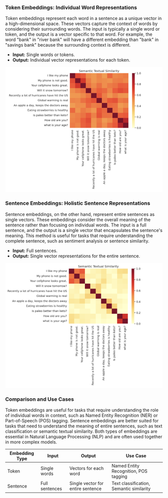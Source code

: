 ### Token Embeddings: Individual Word Representations

Token embeddings represent each word in a sentence as a unique vector in a high-dimensional space. These vectors capture the context of words by considering their surrounding words. The input is typically a single word or token, and the output is a vector specific to that word. For example, the word "bank" in "river bank" will have a different embedding than "bank" in "savings bank" because the surrounding context is different.

- **Input:** Single words or tokens.
- **Output:** Individual vector representations for each token.

![](tokenembedding_visual.png)

### Sentence Embeddings: Holistic Sentence Representations

Sentence embeddings, on the other hand, represent entire sentences as single vectors. These embeddings consider the overall meaning of the sentence rather than focusing on individual words. The input is a full sentence, and the output is a single vector that encapsulates the sentence's meaning. This method is useful for tasks that require understanding the complete sentence, such as sentiment analysis or sentence similarity.

- **Input:** Full sentences.
- **Output:** Single vector representations for the entire sentence.

![](sentenceembedding_visual.png)

### Comparison and Use Cases

Token embeddings are useful for tasks that require understanding the role of individual words in context, such as Named Entity Recognition (NER) or Part-of-Speech (POS) tagging. Sentence embeddings are better suited for tasks that need to understand the meaning of entire sentences, such as text classification or semantic textual similarity. Both types of embeddings are essential in Natural Language Processing (NLP) and are often used together in more complex models.

| Embedding Type | Input          | Output                            | Use Case                                 |
| -------------- | -------------- | --------------------------------- | ---------------------------------------- |
| Token          | Single words   | Vectors for each word             | Named Entity Recognition, POS tagging    |
| Sentence       | Full sentences | Single vector for entire sentence | Text classification, Semantic similarity |
